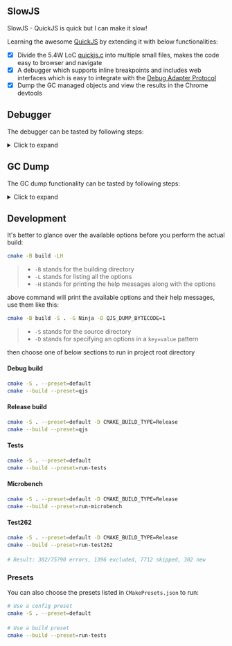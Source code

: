 ## SlowJS

SlowJS - QuickJS is quick but I can make it slow!

Learning the awesome [QuickJS](https://github.com/bellard/quickjs) by extending it with below functionalities:

- [x] Divide the 5.4W LoC [quickjs.c](https://github.com/bellard/quickjs) into multiple small files, makes the code easy to browser and navigate
- [x] A debugger which supports inline breakpoints and includes web interfaces which is easy to integrate with the [Debug Adapter Protocol](https://microsoft.github.io/debug-adapter-protocol/)
- [x] Dump the GC managed objects and view the results in the Chrome devtools

## Debugger

The debugger can be tasted by following steps:

<details>
  <summary>Click to expand</summary>

1. Build our SlowJS:

    ```bash
    cmake -S . --preset=default
    cmake --build --preset=qjs
    ```

   the location of the built stuff is `./build/qjs/qjs`

2. Make up a file `tmp_test.js` to test:

    ```js
    function add(a, b) {
      const c = a + b;
      return c;
    }

    function sub(a, b) {
      const c = a - b;
      return c;
    }

    function doSth(a, b) {
      return add(a, b) + sub(a, b);
    }

    print(doSth(1, 2));
    ```

3. Start the debugger:

    ```bash
    ./build/qjs/qjs --debug 8097
    ```

3. Connect to the debugger:

    ```bash
    nc 0.0.0.0 8097
    ```

   We use `nc` to communicate with the debugger server, then we can paste come commands to perform debug

4. Call the debugger to launch a new session:

    ```json
    { "type": "launch", "data": { "file": "./tmp_test.js" } }
    ```

   Paste above json into the `nc` REPL and press `ENTER`

5. Set breakpoints:

    ```json
    {
      "type": "setBreakpoint",
      "data": { "file": "./tmp_test.js", "line": 3, "col": 0 }
    }
    ```

    ```json
    {
      "type": "setBreakpoint",
      "data": { "file": "./tmp_test.js", "line": 8, "col": 0 }
    }
    ```

6. Star to run our test script:

    ```json
    { "type": "run" }
    ```

7. Now the debugger is paused at the first breakpoint, we can list the stack frames:

    ```json
    { "type": "listStackframes" }
    ```

   the output looks like:

    ```json
    {
      "type": "listStackframes",
      "data": [
        {
          "name": "add",
          "file": "./tmp_test.js",
          "line": 1
        },
        {
          "name": "doSth",
          "file": "./tmp_test.js",
          "line": 11
        },
        {
          "name": "<eval>",
          "file": "./tmp_test.js",
          "line": 1
        }
      ]
    }
    ```

8. We can resume the debugger by issuing below command:

    ```json
    { "type": "continue" }
    ```

9. Now the debugger is paused at the second breakpoint, we can print the variable in the topmost stack frame:

    ```json
    { "type": "dumpStackframe", "data": { "i": 0 } }
    ```

   the output looks like:

    ```json
    {
      "type": "dumpStackframe",
      "data": {
        "args": [
          {
            "name": "a",
            "value": 1
          },
          {
            "name": "b",
            "value": 2
          }
        ],
        "vars": [
          {
            "name": "c",
            "value": -1
          }
        ],
        "closure_vars": [],
        "name": "sub",
        "file": "./tmp_test.js",
        "line": 6
      }
    }
    ```

10. We can use the `continue` command resume the debugger again:

    ```json
    { "type": "continue" }
    ```

11. Now the test script is done and the debugger server prints the final results:

    ```bash
    new sess thread is running...
    2
    ```

</details>

## GC Dump

The GC dump functionality can be tasted by following steps:

<details>
  <summary>Click to expand</summary>

1. Build our SlowJS:

    ```bash
    cmake -S . --preset=default
    cmake --build --preset=qjs
    ```

   the location of the built stuff is `./build/qjs/qjs`

2. Make up a file `tmp_test.js` to test:

    ```js
    var o = {
      a: { a1: { a2: 1 } },
      b: { b1: { b2: 1 } },
      c: function () {
        return 1;
      },
      d: new ArrayBuffer((1 << 20) * 50, 0),
      e: new Uint16Array((1 << 20) * 50, 0),
    };

    __js_gcdump_objects();
    print(o); // retain the obj to prevent it from being freed
    ```

3. Run the test script:

    ```bash
    ./build/qjs/qjs tmp_test.js
    ```

4. The output file will have name looks like:

    ```
    Heap.20230318.130209.224.heapsnapshot
    ```
   the filename is in this pattern:

    ```
    Heap.date.time.ms.heapsnapshot
    ```

5. Import the output file into Chrome devtools:

   ![](/docs/imgs/chrome-devtools-load-heap.png)

6. Then we can dig into the heap:

   ![](/docs/imgs/chrome-devtools-heap.png)

</details>

## Development

It's better to glance over the available options before you perform the actual build:

```bash
cmake -B build -LH
```

> - `-B` stands for the building directory
> - `-L` stands for listing all the options
> - `-H` stands for printing the help messages along with the options

above command will print the available options and their help messages, use them like this:

```bash
cmake -B build -S . -G Ninja -D QJS_DUMP_BYTECODE=1
```

> - `-S` stands for the source directory
> - `-D` stands for specifying an options in a `key=value` pattern

then choose one of below sections to run in project root directory

#### Debug build

```bash
cmake -S . --preset=default
cmake --build --preset=qjs
```

#### Release build

```bash
cmake -S . --preset=default -D CMAKE_BUILD_TYPE=Release
cmake --build --preset=qjs
```

#### Tests

```bash
cmake -S . --preset=default
cmake --build --preset=run-tests
```

#### Microbench

```bash
cmake -S . --preset=default -D CMAKE_BUILD_TYPE=Release
cmake --build --preset=run-microbench
```

#### Test262

```bash
cmake -S . --preset=default -D CMAKE_BUILD_TYPE=Release
cmake --build --preset=run-test262

# Result: 302/75790 errors, 1396 excluded, 7712 skipped, 302 new
```

### Presets

You can also choose the presets listed in `CMakePresets.json` to run:

```bash
# Use a config preset
cmake -S . --preset=default

# Use a build preset
cmake --build --preset=run-tests
```
